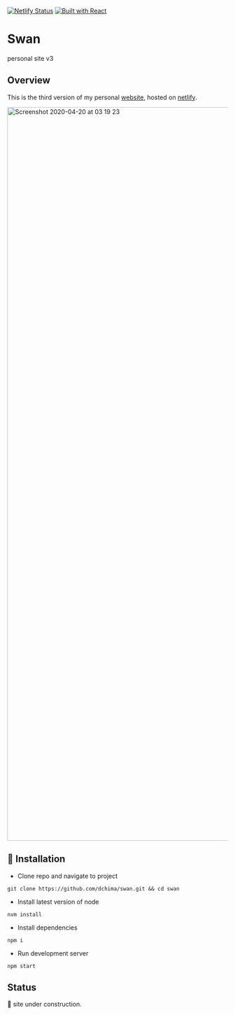 [![Netlify Status](https://api.netlify.com/api/v1/badges/68320bef-452f-4d70-bfa1-1695f191857a/deploy-status)](https://app.netlify.com/sites/danielchimav3/deploys)
[![Built with React](https://img.shields.io/badge/Built%20With-React-blue)](https://github.com/facebook/create-react-app)

# Swan
personal site v3

## Overview
This is the third version of my personal [website](https://danielchimav3.netlify.app), hosted on [netlify](https://netlify.com).


<img width="1678" alt="Screenshot 2020-04-20 at 03 19 23" src="https://user-images.githubusercontent.com/37340699/80842434-74263500-8bf9-11ea-9f98-3a5058190200.png">


## :wrench: Installation 

- Clone repo and navigate to project
```
git clone https://github.com/dchima/swan.git && cd swan
```
- Install latest version of node
```
nvm install
```
- Install dependencies
```
npm i
```
- Run development server
```
npm start
```

## Status
:construction: site under construction.
